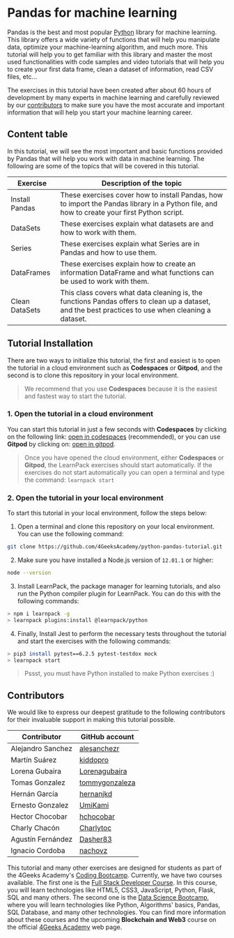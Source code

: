 # Pandas for machine learning

Pandas is the best and most popular [Python](https://4geeks.com/lesson/intro-to-python) library for machine learning. This library offers a wide variety of functions that will help you manipulate data, optimize your machine-learning algorithm, and much more. This tutorial will help you to get familiar with this library and master the most used functionalities with code samples and video tutorials that will help you to create your first data frame, clean a dataset of information, read CSV files, etc... 

The exercises in this tutorial have been created after about 60 hours of development by many experts in machine learning and carefully reviewed by our [contributors](https://github.com/4GeeksAcademy/python-functions-programming-exercises/graphs/contributors) to make sure you have the most accurate and important information that will help you start your machine learning career. 

## Content table

In this tutorial, we will see the most important and basic functions provided by Pandas that will help you work with data in machine learning. The following are some of the topics that will be covered in this tutorial. 

| Exercise      | Description of the topic                                                                                                                           |
|---------------|----------------------------------------------------------------------------------------------------------------------------------------------------|
|Install Pandas | These exercises cover how to install Pandas, how to import the Pandas library in a Python file, and how to create your first Python script.            |
|DataSets       | These exercises explain what datasets are and how to work with them.                                                                                   |
|Series         | These exercises explain what Series are in Pandas and how to use them.                                                                                 |
|DataFrames     | These exercises explain how to create an information DataFrame and what functions can be used to work with them.                                      |
|Clean DataSets | This class covers what data cleaning is, the functions Pandas offers to clean up a dataset, and the best practices to use when cleaning a dataset. |

## Tutorial Installation

There are two ways to initialize this tutorial, the first and easiest is to open the tutorial in a cloud environment such as **Codespaces** or **Gitpod**, and the second is to clone this repository in your local environment.

> We recommend that you use **Codespaces** because it is the easiest and fastest way to start the tutorial.

### 1. Open the tutorial in a cloud environment

You can start this tutorial in just a few seconds with **Codespaces** by clicking on the following link: [open in codespaces](https://codespaces.new/?repo=4GeeksAcademy/python-pandas-tutorial) (recommended), or you can use **Gitpod** by clicking on: [open in gitpod](https://gitpod.io#https://github.com/4GeeksAcademy/python-pandas-tutorial).

> Once you have opened the cloud environment, either **Codespaces** or **Gitpod**, the LearnPack exercises should start automatically. If the exercises do not start automatically you can open a terminal and type the command: `learnpack start`

### 2. Open the tutorial in your local environment

To start this tutorial in your local environment, follow the steps below:

1.  Open a terminal and clone this repository on your local environment. You can use the following command: 

```bash
git clone https://github.com/4GeeksAcademy/python-pandas-tutorial.git 
```

2. Make sure you have installed a Node.js version of `12.01.1` or higher:

```bash
node --version
```

3. Install LearnPack, the package manager for learning tutorials, and also run the Python compiler plugin for LearnPack. You can do this with the following commands:
 
```bash
> npm i learnpack -g
> learnpack plugins:install @learnpack/python
```

4. Finally, Install Jest to perform the necessary tests throughout the tutorial and start the exercises with the following commands:

```bash
> pip3 install pytest==6.2.5 pytest-testdox mock
> learnpack start
```
> Pssst, you must have Python installed to make Python exercises :)


## Contributors

We would like to express our deepest gratitude to the following contributors for their invaluable support in making this tutorial possible.

| Contributor       | GitHub account                                      |
|-------------------|-----------------------------------------------------|
| Alejandro Sanchez | [alesanchezr](https://github.com/alesanchezr)       |
| Martín Suárez     | [kiddopro](https://github.com/kiddopro)             |
| Lorena Gubaira    | [Lorenagubaira](https://github.com/Lorenagubaira)   |
| Tomas Gonzalez    | [tommygonzaleza](https://github.com/tommygonzaleza) |
| Hernán García     | [hernanjkd](https://github.com/hernanjkd)           |
| Ernesto Gonzalez  | [UmiKami](https://github.com/UmiKami)               |
| Hector Chocobar   | [hchocobar](https://github.com/hchocobar)           |
| Charly Chacón     | [Charlytoc](https://github.com/Charlytoc)           |
| Agustín Fernández | [Dasher83](https://github.com/Dasher83)             |
| Ignacio Cordoba   | [nachovz](https://github.com/nachovz)               |

This tutorial and many other exercises are designed for students as part of the 4Geeks Academy's [Coding Bootcamp](https://4geeksacademy.com/us/coding-bootcamp). Currently, we have two courses available. The first one is the [Full Stack Developer Course](https://4geeksacademy.com/us/coding-bootcamps/part-time-full-stack-developer). In this course, you will learn technologies like HTML5, CSS3, JavaScript, Python, Flask, SQL and many others. The second one is the [Data Science Bootcamp](https://4geeksacademy.com/us/coding-bootcamps/datascience-machine-learning), where you will learn technologies like Python, Algorithms' basics, Pandas, SQL Database, and many other technologies. You can find more information about these courses and the upcoming **Blockchain and Web3** course on the official [4Geeks Academy](http://4geeksacademy.com/) web page.
